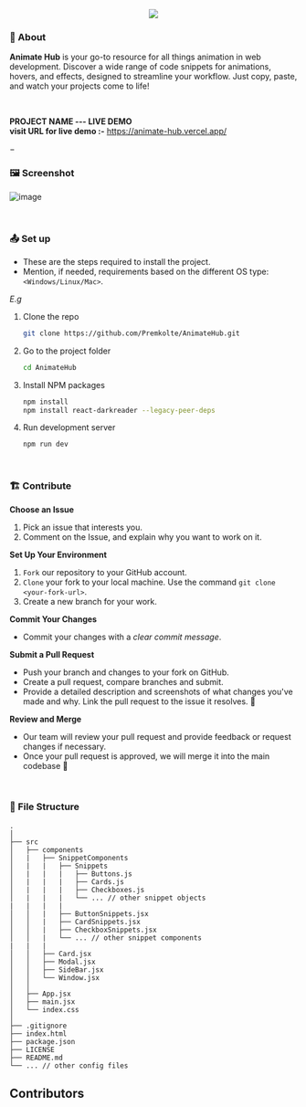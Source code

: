 <p align="center">
    <!--     You can add your logo here -->
    <img src="https://www.amug.com/wp-content/uploads/2016/09/you-logo-here-300x106.png" />
</p>
<!-- <p align="center"> -->
  <!-- You can add your badges here -->
  <!-- If you have never added badges, head over to https://img.shields.io/badges/static-badge, follow the instructions and generate URL links to add below -->
<!--   <img src="https://img.shields.io/badge/STARS-20K-green"  />
  <img src="https://img.shields.io/badge/FORKS-15K-blue"  />
  <img src="https://img.shields.io/badge/npm-v.0.21.0-red"  />
  <img src="https://img.shields.io/badge/LICENSE-MIT-green"  />
</p> -->
 
     
### :star2: About
**Animate Hub** is your go-to resource for all things animation in web development. Discover a wide range of code snippets for animations, hovers, and effects, designed to streamline your workflow. Just copy, paste, and watch your projects come to life!

$~$

 **PROJECT NAME --- LIVE DEMO**          
**visit URL for live demo :-** https://animate-hub.vercel.app/

$-$

### 🖼️ Screenshot
![image](https://github.com/kom-senapati/AnimateHub/assets/92045934/bd377379-24ca-4ae4-b209-f59c994c3315)


$~$

###  :outbox_tray: Set up
- These are the steps required to install the project.
- Mention, if needed, requirements based on the different OS type: `<Windows/Linux/Mac>`.

_E.g_

1. Clone the repo
   ```sh
   git clone https://github.com/Premkolte/AnimateHub.git
   ```
2. Go to the project folder
   ```sh
   cd AnimateHub
   ```
3. Install NPM packages
   ```sh
   npm install
   npm install react-darkreader --legacy-peer-deps
   ```
4. Run development server
   ```sh
   npm run dev
   ```

$~$

###  :building_construction: Contribute

**Choose an Issue**

1. Pick an issue that interests you.
2. Comment on the Issue, and explain why you want to work on it.
    
**Set Up Your Environment**

1. `Fork` our repository to your GitHub account. 
2. `Clone` your fork to your local machine. 
    Use the command `git clone <your-fork-url>`.
3. Create a new branch for your work. 
    
**Commit Your Changes**

- Commit your changes with a _clear commit message_. 

**Submit a Pull Request**

- Push your branch and changes to your fork on GitHub.
- Create a pull request, compare branches and submit.
- Provide a detailed description and screenshots of what changes you've made and why. 
  Link the pull request to the issue it resolves. 🔗
    
**Review and Merge**

- Our team will review your pull request and provide feedback or request changes if necessary. 
- Once your pull request is approved, we will merge it into the main codebase 🥳

$~$

###  :file_folder: File Structure

```
.
│
├── src
│   ├── components
│   |   ├── SnippetComponents
│   |   |   ├── Snippets
│   |   |   |   ├── Buttons.js
│   |   |   |   ├── Cards.js
│   |   |   |   ├── Checkboxes.js
│   |   |   |   └── ... // other snippet objects
|   |   |   |
│   │   |   ├── ButtonSnippets.jsx
│   │   |   ├── CardSnippets.jsx
│   │   |   ├── CheckboxSnippets.jsx
│   │   |   └── ... // other snippet components
|   |   |
│   │   ├── Card.jsx
│   │   ├── Modal.jsx
│   │   ├── SideBar.jsx
│   │   └── Window.jsx
│   │
│   ├── App.jsx
│   ├── main.jsx
│   └── index.css
│
├── .gitignore
├── index.html
├── package.json
├── LICENSE
├── README.md
└── ... // other config files
```
## Contributors
